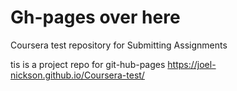 # Gh-pages over here
Coursera test repository for Submitting Assignments

tis is a project repo for git-hub-pages
https://joel-nickson.github.io/Coursera-test/

